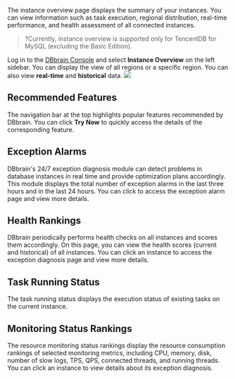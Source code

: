 The instance overview page displays the summary of your instances. You can view information such as task execution, regional distribution, real-time performance, and health assessment of all connected instances.

>?Currently, instance overview is supported only for TencentDB for MySQL (excluding the Basic Edition).

Log in to the [DBbrain Console](https://console.cloud.tencent.com/dbbrain/analysis) and select **Instance Overview** on the left sidebar. You can display the view of all regions or a specific region. You can also view **real-time** and **historical** data.
![](https://main.qcloudimg.com/raw/19bc980d1db6b9bc805638ed24ac9fd9.png)

## Recommended Features
The navigation bar at the top highlights popular features recommended by DBbrain. You can click **Try Now** to quickly access the details of the corresponding feature.

## Exception Alarms
DBbrain's 24/7 exception diagnosis module can detect problems in database instances in real time and provide optimization plans accordingly. This module displays the total number of exception alarms in the last three hours and in the last 24 hours. You can click to access the exception alarm page and view more details.

## Health Rankings
DBbrain periodically performs health checks on all instances and scores them accordingly. On this page, you can view the health scores (current and historical) of all instances. You can click an instance to access the exception diagnosis page and view more details.

## Task Running Status
The task running status displays the execution status of existing tasks on the current instance.

## Monitoring Status Rankings
The resource monitoring status rankings display the resource consumption rankings of selected monitoring metrics, including CPU, memory, disk, number of slow logs, TPS, QPS, connected threads, and running threads. You can click an instance to view details about its exception diagnosis.
